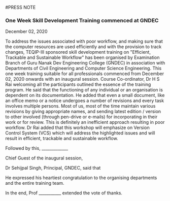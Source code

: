 #PRESS NOTE

### One Week Skill Development Training commenced at GNDEC 

December 02, 2020

To address the issues associated with poor workflow, and making 
sure that the computer resources are used efficiently and with the provision to 
track changes, TEQIP-III sponsored skill development training on "Efficient, 
Trackable and Sustainable Workflow" has been organised by Examination 
Branch of Guru Nanak Dev Engineering College (GNDEC) in association with
Departments of Civil Engineering and Computer Science Engineering. This one week training
suitable for all professionals commenced from December 02, 2020 onwards with an inaugural session.
Course Co-ordinator, Dr H S Rai welcoming all the participants outlined the essence of the
training program. He said that the functioning of any individual or an organisation is
dependent on its documentation. He added that even a small document, like an office memo
or a notice undergoes a number of revisions and every task involves multiple persons. 
Most of us, most of the time maintain various revisions by giving appropriate names,
and sending latest edition / version to other involved (through pen-drive or e-mails)
for incorporating in their work or for review. This is definitely an inefficient 
approach resulting in poor workflow. Dr Rai added that this workshop will emphasize 
on Version Control System (VCS) which will address the highlighted issues and will result
in efficient, trackable and sustainable workflow.

Followed by this, _____________

Chief Guest of the inaugural session, 

Dr Sehijpal Singh, Principal, GNDEC, said that 

He expressed his heartiest congratulation to the organising departments
and the entire training team. 

In the end, Prof ___________ extended the vote of thanks. 



